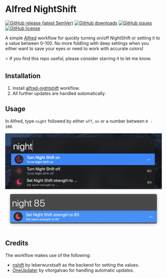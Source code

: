 # Alfred NightShift

[![GitHub release (latest SemVer)](https://img.shields.io/github/v/release/shmulvad/alfred-nightshift?sort=semver&style=flat-square)](https://github.com/shmulvad/alfred-nightshift/releases)
[![GitHub downloads](https://img.shields.io/github/downloads/shmulvad/alfred-nightshift/total?style=flat-square)](https://github.com/shmulvad/alfred-nightshift/releases/latest/download/NightShift.alfredworkflow)
[![GitHub issues](https://img.shields.io/github/issues/shmulvad/alfred-nightshift?style=flat-square)](https://github.com/shmulvad/alfred-nightshift/issues)
[![GitHub license](https://img.shields.io/github/license/shmulvad/alfred-nightshift?style=flat-square)](https://github.com/shmulvad/alfred-nightshift/blob/master/LICENSE)

A simple [Alfred][1] workflow for quickly turning on/off NightShift or setting it to a value between 0-100. No more fiddling with deep settings when you either want to save your eyes or need to work with accurate colors!

⭐ If you find this repo useful, please consider starring it to let me know.

## Installation
1. Install [alfred-nightshift][2] workflow.
2. All further updates are handled automatically.

## Usage
In Alfred, type `night` followed by either `off`, `on` or a number between `0 - 100`.

<p align="center">
  <img width="1200" height="auto" src="images/night.png?raw=true">
  <img width="1200" height="auto" src="images/night85.png?raw=true">
</p>


## Credits
The workflow makes use of the following:

* [nshift][3] by leberwurstsaft as the backend for setting the values.
* [OneUpdater][4] by vitorgalvao for handling automatic updates.

[1]: https://www.alfredapp.com/
[2]: https://github.com/shmulvad/alfred-nightshift/releases/latest/download/NightShift.alfredworkflow
[3]: https://github.com/leberwurstsaft/nshift
[4]: https://github.com/vitorgalvao/alfred-workflows/tree/master/OneUpdater